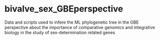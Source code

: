 # bivalve_sex_GBEperspective
Data and scripts used to infere the ML phylogenetic tree in the GBE perspective about the importance of comparative genomics and integrative biology in the study of sex-determination related genes
